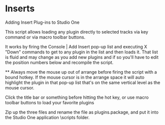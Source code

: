 # Inserts
Adding Insert Plug-ins to Studio One

This script allows loading any plugin directly to selected tracks via key command 
or via macro toolbar buttons.

It works by firing the Console | Add Insert pop-up list and executing X "Down" 
commands to get to any plugin in the list and then loads it.  That list is fluid
and may change as you add new plugins and if so you'll have to edit the position
numbers below and recompile the script.

** Always move the mouse up out of arrange before firing the script with a bound
hotkey.   If the mouse cursor is in the arrange space it will auto highlight the
plugin in that pop-up list that's on the same vertical level as the mouse cursor.

Click the title bar or something before hitting the hot key, or use macro toolbar 
buttons to load your favorite plugins

Zip up the three files and rename the file as plugins.package, and put it into
the Studio One application \scripts folder.
